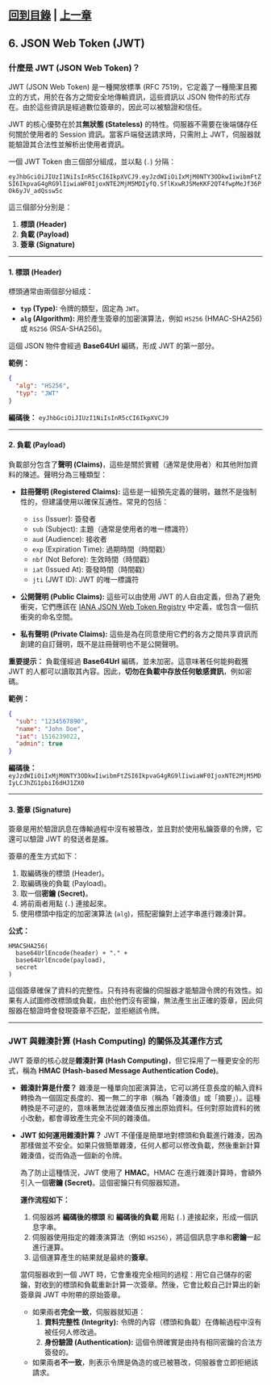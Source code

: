 [回到目錄](overview.md) | [上一章](05-sessions-pros-n-cons.md)
---
## 6. JSON Web Token (JWT)

### 什麼是 JWT (JSON Web Token)？

JWT (JSON Web Token) 是一種開放標準 (RFC 7519)，它定義了一種簡潔且獨立的方式，用於在各方之間安全地傳輸資訊，這些資訊以 JSON 物件的形式存在。由於這些資訊是經過數位簽章的，因此可以被驗證和信任。

JWT 的核心優勢在於其**無狀態 (Stateless)** 的特性。伺服器不需要在後端儲存任何關於使用者的 Session 資訊。當客戶端發送請求時，只需附上 JWT，伺服器就能驗證其合法性並解析出使用者資訊。

一個 JWT Token 由三個部分組成，並以點 (`.`) 分隔：

`eyJhbGciOiJIUzI1NiIsInR5cCI6IkpXVCJ9.eyJzdWIiOiIxMjM0NTY3ODkwIiwibmFtZSI6IkpvaG4gRG9lIiwiaWF0IjoxNTE2MjM5MDIyfQ.SflKxwRJSMeKKF2QT4fwpMeJf36POk6yJV_adQssw5c`

這三個部分分別是：
1.  **標頭 (Header)**
2.  **負載 (Payload)**
3.  **簽章 (Signature)**

---

#### 1. 標頭 (Header)

標頭通常由兩個部分組成：
*   **`typ` (Type):** 令牌的類型，固定為 `JWT`。
*   **`alg` (Algorithm):** 用於產生簽章的加密演算法，例如 `HS256` (HMAC-SHA256) 或 `RS256` (RSA-SHA256)。

這個 JSON 物件會經過 **Base64Url** 編碼，形成 JWT 的第一部分。

**範例：**
```json
{
  "alg": "HS256",
  "typ": "JWT"
}
```
**編碼後：** `eyJhbGciOiJIUzI1NiIsInR5cCI6IkpXVCJ9`

---

#### 2. 負載 (Payload)

負載部分包含了**聲明 (Claims)**，這些是關於實體（通常是使用者）和其他附加資料的陳述。聲明分為三種類型：

*   **註冊聲明 (Registered Claims):** 這些是一組預先定義的聲明，雖然不是強制性的，但建議使用以確保互通性。常見的包括：
    *   `iss` (Issuer): 簽發者
    *   `sub` (Subject): 主題（通常是使用者的唯一標識符）
    *   `aud` (Audience): 接收者
    *   `exp` (Expiration Time): 過期時間（時間戳）
    *   `nbf` (Not Before): 生效時間（時間戳）
    *   `iat` (Issued At): 簽發時間（時間戳）
    *   `jti` (JWT ID): JWT 的唯一標識符

*   **公開聲明 (Public Claims):** 這些可以由使用 JWT 的人自由定義，但為了避免衝突，它們應該在 [IANA JSON Web Token Registry](https://www.iana.org/assignments/json-web-token/json-web-token.xhtml) 中定義，或包含一個抗衝突的命名空間。

*   **私有聲明 (Private Claims):** 這些是為在同意使用它們的各方之間共享資訊而創建的自訂聲明，既不是註冊聲明也不是公開聲明。

**重要提示：** 負載僅經過 **Base64Url** 編碼，並未加密。這意味著任何能夠截獲 JWT 的人都可以讀取其內容。因此，**切勿在負載中存放任何敏感資訊**，例如密碼。

**範例：**
```json
{
  "sub": "1234567890",
  "name": "John Doe",
  "iat": 1516239022,
  "admin": true
}
```
**編碼後：** `eyJzdWIiOiIxMjM0NTY3ODkwIiwibmFtZSI6IkpvaG4gRG9lIiwiaWF0IjoxNTE2MjM5MDIyLCJhZG1pbiI6dHJ1ZX0`

---

#### 3. 簽章 (Signature)

簽章是用於驗證訊息在傳輸過程中沒有被篡改，並且對於使用私鑰簽章的令牌，它還可以驗證 JWT 的發送者是誰。

簽章的產生方式如下：
1.  取編碼後的標頭 (Header)。
2.  取編碼後的負載 (Payload)。
3.  取一個**密鑰 (Secret)**。
4.  將前兩者用點 (`.`) 連接起來。
5.  使用標頭中指定的加密演算法 (`alg`)，搭配密鑰對上述字串進行雜湊計算。

**公式：**
```
HMACSHA256(
  base64UrlEncode(header) + "." +
  base64UrlEncode(payload),
  secret
)
```

這個簽章確保了資料的完整性。只有持有密鑰的伺服器才能驗證令牌的有效性。如果有人試圖修改標頭或負載，由於他們沒有密鑰，無法產生出正確的簽章，因此伺服器在驗證時會發現簽章不匹配，並拒絕該令牌。

---

### JWT 與雜湊計算 (Hash Computing) 的關係及其運作方式

JWT 簽章的核心就是**雜湊計算 (Hash Computing)**，但它採用了一種更安全的形式，稱為 **HMAC (Hash-based Message Authentication Code)**。

*   **雜湊計算是什麼？**
    雜湊是一種單向加密演算法，它可以將任意長度的輸入資料轉換為一個固定長度的、獨一無二的字串（稱為「雜湊值」或「摘要」）。這種轉換是不可逆的，意味著無法從雜湊值反推出原始資料。任何對原始資料的微小改動，都會導致產生完全不同的雜湊值。

*   **JWT 如何運用雜湊計算？**
    JWT 不僅僅是簡單地對標頭和負載進行雜湊，因為那樣做並不安全。如果只做簡單雜湊，任何人都可以修改負載，然後重新計算雜湊值，從而偽造一個新的令牌。

    為了防止這種情況，JWT 使用了 **HMAC**。HMAC 在進行雜湊計算時，會額外引入一個**密鑰 (Secret)**。這個密鑰只有伺服器知道。

    **運作流程如下：**
    1.  伺服器將 **編碼後的標頭** 和 **編碼後的負載** 用點 (`.`) 連接起來，形成一個訊息字串。
    2.  伺服器使用指定的雜湊演算法（例如 `HS256`），將這個訊息字串和**密鑰**一起進行運算。
    3.  這個運算產生的結果就是最終的**簽章**。

    當伺服器收到一個 JWT 時，它會重複完全相同的過程：用它自己儲存的密鑰，對收到的標頭和負載重新計算一次簽章。然後，它會比較自己計算出的新簽章與 JWT 中附帶的原始簽章。

    *   如果兩者**完全一致**，伺服器就知道：
        1.  **資料完整性 (Integrity):** 令牌的內容（標頭和負載）在傳輸過程中沒有被任何人修改過。
        2.  **身份驗證 (Authentication):** 這個令牌確實是由持有相同密鑰的合法方簽發的。
    *   如果兩者**不一致**，則表示令牌是偽造的或已被篡改，伺服器會立即拒絕該請求。

